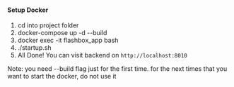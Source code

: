 #### Setup Docker

1. cd into project folder
2. docker-compose up -d --build
3. docker exec -it flashbox_app bash
4. ./startup.sh
5. All Done! You can visit backend on `http://localhost:8010`

Note: you need --build flag just for the first time. for the next times that you want to start the docker, do not use it
